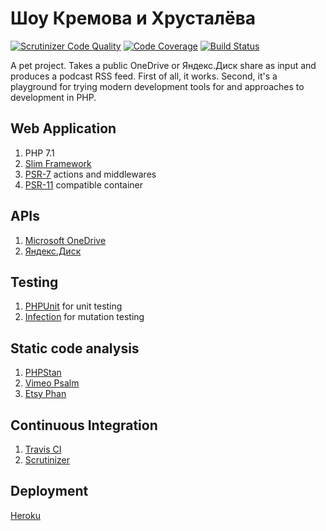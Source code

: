 # Шоу Кремова и Хрусталёва

[![Scrutinizer Code Quality](https://scrutinizer-ci.com/g/morozov/kih/badges/quality-score.png)](https://scrutinizer-ci.com/g/morozov/kih/)
[![Code Coverage](https://scrutinizer-ci.com/g/morozov/kih/badges/coverage.png)](https://scrutinizer-ci.com/g/morozov/kih/)
[![Build Status](https://travis-ci.org/morozov/kih.png)](https://travis-ci.org/morozov/kih)

A pet project. Takes a public OneDrive or Яндекс.Диск share as input and produces a podcast RSS feed. First of all, it works. Second, it's a playground for trying modern development tools for and approaches to development in PHP.

## Web Application

1. PHP 7.1
2. [Slim Framework](https://www.slimframework.com/)
3. [PSR-7](http://www.php-fig.org/psr/psr-7/) actions and middlewares
4. [PSR-11](http://www.php-fig.org/psr/psr-11/) compatible container

## APIs

1. [Microsoft OneDrive](https://dev.onedrive.com/)
2. [Яндекс.Диск](https://tech.yandex.com/disk/)

## Testing

1. [PHPUnit](https://phpunit.de/) for unit testing
2. [Infection](https://infection.github.io/) for mutation testing

## Static code analysis

1. [PHPStan](https://github.com/phpstan/phpstan)
2. [Vimeo Psalm](https://getpsalm.org/)
3. [Etsy Phan](https://github.com/phan/phan)

## Continuous Integration

1. [Travis CI](https://travis-ci.org/morozov/kih)
2. [Scrutinizer](https://scrutinizer-ci.com/g/morozov/kih/)


## Deployment
[Heroku](https://devcenter.heroku.com/categories/php)
